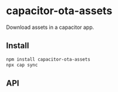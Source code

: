 # capacitor-ota-assets

Download assets in a capacitor app.

## Install

```bash
npm install capacitor-ota-assets
npx cap sync
```

## API

<docgen-index></docgen-index>

<docgen-api>
<!-- run docgen to generate docs from the source -->
<!-- More info: https://github.com/ionic-team/capacitor-docgen -->
</docgen-api>
